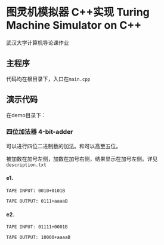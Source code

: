 # 图灵机模拟器 C++实现 Turing Machine Simulator on C++

武汉大学计算机导论课作业

## 主程序

代码均在根目录下，入口在`main.cpp`

## 演示代码

在demo目录下：

### 四位加法器 4-bit-adder

可以进行四位二进制数的加法。和可以高至五位。

被加数在加号左侧，加数在加号右侧，结果显示在加号左侧。详见`description.txt`

#### e1.

`TAPE INPUT: 0010+0101B`

`TAPE OUTPUT: 0111+aaaaB`

#### e2.

`TAPE INPUT: 01111+0001B`

`TAPE OUTPUT: 10000+aaaaB`
